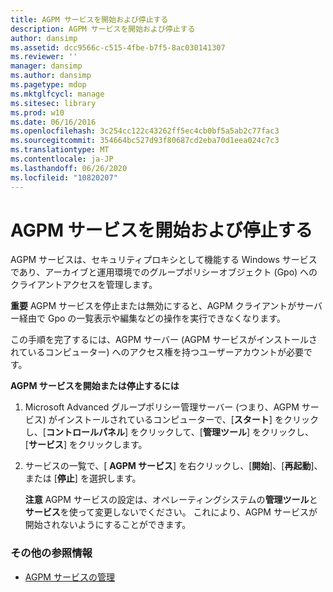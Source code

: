 ```yaml
---
title: AGPM サービスを開始および停止する
description: AGPM サービスを開始および停止する
author: dansimp
ms.assetid: dcc9566c-c515-4fbe-b7f5-8ac030141307
ms.reviewer: ''
manager: dansimp
ms.author: dansimp
ms.pagetype: mdop
ms.mktglfcycl: manage
ms.sitesec: library
ms.prod: w10
ms.date: 06/16/2016
ms.openlocfilehash: 3c254cc122c43262ff5ec4cb0bf5a5ab2c77fac3
ms.sourcegitcommit: 354664bc527d93f80687cd2eba70d1eea024c7c3
ms.translationtype: MT
ms.contentlocale: ja-JP
ms.lasthandoff: 06/26/2020
ms.locfileid: "10820207"
---
```

# AGPM サービスを開始および停止する


AGPM サービスは、セキュリティプロキシとして機能する Windows サービスであり、アーカイブと運用環境でのグループポリシーオブジェクト (Gpo) へのクライアントアクセスを管理します。

**重要** AGPM サービスを停止または無効にすると、AGPM クライアントがサーバー経由で Gpo の一覧表示や編集などの操作を実行できなくなります。

 

この手順を完了するには、AGPM サーバー (AGPM サービスがインストールされているコンピューター) へのアクセス権を持つユーザーアカウントが必要です。

**AGPM サービスを開始または停止するには**

1.  Microsoft Advanced グループポリシー管理サーバー (つまり、AGPM サービス) がインストールされているコンピューターで、[**スタート**] をクリックし、[**コントロールパネル**] をクリックして、[**管理ツール**] をクリックし、[**サービス**] をクリックします。

2.  サービスの一覧で、[ **AGPM サービス**] を右クリックし、[**開始**]、[**再起動**]、または [**停止**] を選択します。

    **注意** AGPM サービスの設定は、オペレーティングシステムの**管理ツール**と**サービス**を使って変更しないでください。 これにより、AGPM サービスが開始されないようにすることができます。

     

### その他の参照情報

-   [AGPM サービスの管理](managing-the-agpm-service-agpm40.md)

 

 





